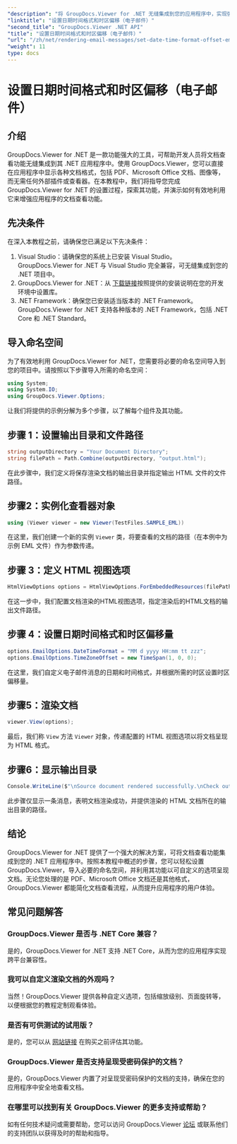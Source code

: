 ```yaml
---
"description": "将 GroupDocs.Viewer for .NET 无缝集成到您的应用程序中，实现强大的文档查看功能。通过可自定义的选项提升用户体验。"
"linktitle": "设置日期时间格式和时区偏移（电子邮件）"
"second_title": "GroupDocs.Viewer .NET API"
"title": "设置日期时间格式和时区偏移（电子邮件）"
"url": "/zh/net/rendering-email-messages/set-date-time-format-offset-email/"
"weight": 11
type: docs
---
```

# 设置日期时间格式和时区偏移（电子邮件）


## 介绍
GroupDocs.Viewer for .NET 是一款功能强大的工具，可帮助开发人员将文档查看功能无缝集成到其 .NET 应用程序中。使用 GroupDocs.Viewer，您可以直接在应用程序中显示各种文档格式，包括 PDF、Microsoft Office 文档、图像等，而无需任何外部插件或查看器。在本教程中，我们将指导您完成 GroupDocs.Viewer for .NET 的设置过程，探索其功能，并演示如何有效地利用它来增强应用程序的文档查看功能。
## 先决条件
在深入本教程之前，请确保您已满足以下先决条件：
1. Visual Studio：请确保您的系统上已安装 Visual Studio。GroupDocs.Viewer for .NET 与 Visual Studio 完全兼容，可无缝集成到您的 .NET 项目中。
2. GroupDocs.Viewer for .NET：从 [下载链接](https://releases.groupdocs.com/viewer/net/)按照提供的安装说明在您的开发环境中设置库。
3. .NET Framework：确保您已安装适当版本的 .NET Framework。GroupDocs.Viewer for .NET 支持各种版本的 .NET Framework，包括 .NET Core 和 .NET Standard。

## 导入命名空间
为了有效地利用 GroupDocs.Viewer for .NET，您需要将必要的命名空间导入到您的项目中。请按照以下步骤导入所需的命名空间：

```csharp
using System;
using System.IO;
using GroupDocs.Viewer.Options;
```


让我们将提供的示例分解为多个步骤，以了解每个组件及其功能。
## 步骤 1：设置输出目录和文件路径
```csharp
string outputDirectory = "Your Document Directory";
string filePath = Path.Combine(outputDirectory, "output.html");
```
在此步骤中，我们定义将保存渲染文档的输出目录并指定输出 HTML 文件的文件路径。
## 步骤2：实例化查看器对象
```csharp
using (Viewer viewer = new Viewer(TestFiles.SAMPLE_EML))
```
在这里，我们创建一个新的实例 `Viewer` 类，将要查看的文档的路径（在本例中为示例 EML 文件）作为参数传递。
## 步骤 3：定义 HTML 视图选项
```csharp
HtmlViewOptions options = HtmlViewOptions.ForEmbeddedResources(filePath);
```
在这一步中，我们配置文档渲染的HTML视图选项，指定渲染后的HTML文档的输出文件路径。
## 步骤 4：设置日期时间格式和时区偏移量
```csharp
options.EmailOptions.DateTimeFormat = "MM d yyyy HH:mm tt zzz";
options.EmailOptions.TimeZoneOffset = new TimeSpan(1, 0, 0);
```
在这里，我们自定义电子邮件消息的日期和时间格式，并根据所需的时区设置时区偏移量。
## 步骤5：渲染文档
```csharp
viewer.View(options);
```
最后，我们称 `View` 方法 `Viewer` 对象，传递配置的 HTML 视图选项以将文档呈现为 HTML 格式。
## 步骤6：显示输出目录
```csharp
Console.WriteLine($"\nSource document rendered successfully.\nCheck output in {outputDirectory}.");
```
此步骤仅显示一条消息，表明文档渲染成功，并提供渲染的 HTML 文档所在的输出目录的路径。

## 结论
GroupDocs.Viewer for .NET 提供了一个强大的解决方案，可将文档查看功能集成到您的 .NET 应用程序中。按照本教程中概述的步骤，您可以轻松设置 GroupDocs.Viewer，导入必要的命名空间，并利用其功能以可自定义的选项呈现文档。无论您处理的是 PDF、Microsoft Office 文档还是其他格式，GroupDocs.Viewer 都能简化文档查看流程，从而提升应用程序的用户体验。
## 常见问题解答
### GroupDocs.Viewer 是否与 .NET Core 兼容？
是的，GroupDocs.Viewer for .NET 支持 .NET Core，从而为您的应用程序实现跨平台兼容性。
### 我可以自定义渲染文档的外观吗？
当然！GroupDocs.Viewer 提供各种自定义选项，包括缩放级别、页面旋转等，以便根据您的教程定制观看体验。
### 是否有可供测试的试用版？
是的，您可以从 [网站链接](https://releases.groupdocs.com/viewer/net/) 在购买之前评估其功能。
### GroupDocs.Viewer 是否支持呈现受密码保护的文档？
是的，GroupDocs.Viewer 内置了对呈现受密码保护的文档的支持，确保在您的应用程序中安全地查看文档。
### 在哪里可以找到有关 GroupDocs.Viewer 的更多支持或帮助？
如有任何技术疑问或需要帮助，您可以访问 GroupDocs.Viewer [论坛](https://forum.groupdocs.com/c/viewer/9) 或联系他们的支持团队以获得及时的帮助和指导。